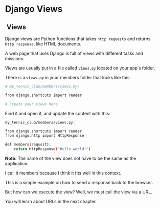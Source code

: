 # Django Views

##  Views

Django views are Python functions that takes `http requests`
and returns `http response`, like HTML documents.

A web page that uses Django is full of views with different
tasks and missions.

Views are usually put in a file called `views.py` located on
your app's folder.

There is a `views.py` in your members folder that looks like
this:

```bash
# my_tennis_club/members/views.py:

from django.shortcuts import render

# Create your views here
```

Find it and open it, and update the content with this:

```bash
my_tennis_club/members/views.py:

from django.shortcuts import render
from django.http import HttpResponse

def members(request):
    return HttpResponse("Hello world!")
```

**Note:** The name of the view does not have to be the same as the application.

I call it members because I think it fits well in this context.

This is a simple example on how to send a response back to the browser.

But how can we execute the view? Well, we must call the view via a URL.

You will learn about URLs in the next chapter.
